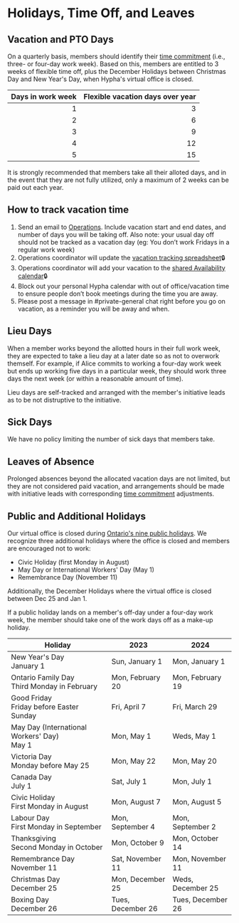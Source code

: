 # Holidays, Time Off, and Leaves

## Vacation and PTO Days

On a quarterly basis, members should identify their [time commitment](time-commitment.md) (i.e., three- or four-day work week). Based on this, members are entitled to 3 weeks of flexible time off, plus the December Holidays between Christmas Day and New Year's Day, when Hypha's virtual office is closed.

| Days in work week | Flexible vacation days over year |
|------------------:|---------------------------------:|
|                 1 |                                3 |
|                 2 |                                6 |
|                 3 |                                9 |
|                 4 |                               12 |
|                 5 |                               15 |

It is strongly recommended that members take all their alloted days, and in the event that they are not fully utilized, only a maximum of 2 weeks can be paid out each year.

## How to track vacation time

1. Send an email to [Operations](mailto:operations@hypha.coop). Include vacation start and end dates, and number of days you will be taking off. 
Also note: your usual day off should not be tracked as a vacation day (eg: You don’t work Fridays in a regular work week)
2. Operations coordinator will update the [vacation tracking spreadsheet](https://link.hypha.coop/vacation)🔒
3. Operations coordinator will add your vacation to the [shared Availability calendar](https://link.hypha.coop/availability)🔒
4. Block out your personal Hypha calendar with out of office/vacation time to ensure people don’t book meetings during the time you are away.
5. Please post a message in #private-general chat right before you go on vacation, as a reminder you will be away and when.


## Lieu Days

When a member works beyond the allotted hours in their full work week, they are expected to take a lieu day at a later date so as not to overwork themself. For example, if Alice commits to working a four-day work week but ends up working five days in a particular week, they should work three days the next week (or within a reasonable amount of time).

Lieu days are self-tracked and arranged with the member's initiative leads as to be not distruptive to the initiative.

## Sick Days

We have no policy limiting the number of sick days that members take.

## Leaves of Absence

Prolonged absences beyond the allocated vacation days are not limited, but they are not considered paid vacation, and arrangements should be made with initiative leads with corresponding [time commitment](time-commitment.md) adjustments.

## Public and Additional Holidays

Our virtual office is closed during [Ontario's nine public holidays](https://www.ontario.ca/document/your-guide-employment-standards-act-0/public-holidays). We recognize three additional holidays where the office is closed and members are encouraged not to work:

- Civic Holiday (first Monday in August)
- May Day or International Workers' Day (May 1)
- Remembrance Day (November 11)

Additionally, the December Holidays where the virtual office is closed between Dec 25 and Jan 1.

If a public holiday lands on a member's off-day under a four-day work week, the member should take one of the work days off as a make-up holiday.

| **Holiday**                                      | **2023**          | **2024**          |
|--------------------------------------------------|-------------------|-------------------|
| New Year's Day<br />January 1                    | Sun, January 1    | Mon, January 1    |
| Ontario Family Day<br />Third Monday in February | Mon, February 20  | Mon, February 19  |
| Good Friday<br />Friday before Easter Sunday     | Fri, April 7      | Fri, March 29     |
| May Day (International Workers' Day)<br />May 1  | Mon, May 1        |Weds, May 1        |
| Victoria Day<br />Monday before May 25           | Mon, May 22       | Mon, May 20       |
| Canada Day<br />July 1                           | Sat, July 1       | Mon, July 1       |
| Civic Holiday<br />First Monday in August        | Mon, August 7     | Mon, August 5     |
| Labour Day<br />First Monday in September        | Mon, September 4  | Mon, September 2  |
| Thanksgiving<br />Second Monday in October       | Mon, October 9    | Mon, October 14   |
| Remembrance Day<br />November 11                 | Sat, November 11  | Mon, November 11  |
| Christmas Day<br />December 25                   | Mon, December 25  | Weds, December 25 |
| Boxing Day<br />December 26                      | Tues, December 26 | Tues, December 26 |

